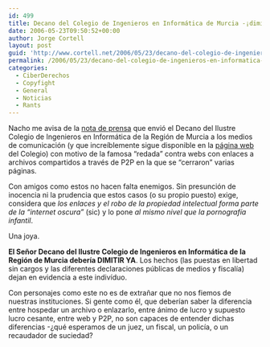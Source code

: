 ```yaml
---
id: 499
title: Decano del Colegio de Ingenieros en Informática de Murcia -¡dimisión!
date: 2006-05-23T09:50:52+00:00
author: Jorge Cortell
layout: post
guid: 'http://www.cortell.net/2006/05/23/decano-del-colegio-de-ingenieros-en-informatica-de-murcia-%c2%a1dimision/'
permalink: /2006/05/23/decano-del-colegio-de-ingenieros-en-informatica-de-murcia-dimision/
categories:
  - CiberDerechos
  - Copyfight
  - General
  - Noticias
  - Rants
---
```

Nacho me avisa de la <a target="_blank" title="nota prensa" href="http://www.cii-murcia.es/archivos/pirateria_internet.pdf">nota de prensa</a> que envió el Decano del Ilustre Colegio de Ingenieros en Informática de la Región de Murcia a los medios de comunicación (y que increí­blemente sigue disponible en la <a target="_blank" title="Colegio Murcia" href="http://www.cii-murcia.es/">página web</a> del Colegio) con motivo de la famosa &#8220;redada&#8221; contra webs con enlaces a archivos compartidos a través de P2P en la que se &#8220;cerraron&#8221; varias páginas.

Con amigos como estos no hacen falta enemigos. Sin presunción de inocencia ni la prudencia que estos casos (o su propio puesto) exige, considera que _los enlaces y el robo de la propiedad intelectual forma parte de la &#8220;internet oscura&#8221;_ (sic) y lo pone _al mismo nivel que la pornografí­a infantil_.

Una joya.

**El Señor Decano del Ilustre Colegio de Ingenieros en Informática de la Región de Murcia deberí­a DIMITIR YA**. Los hechos (las puestas en libertad sin cargos y las diferentes declaraciones públicas de medios y fiscalí­a) dejan en evidencia a este indiví­duo.

Con personajes como este no es de extrañar que no nos fiemos de nuestras instituciones. Si gente como él, que deberí­an saber la diferencia entre hospedar un archivo o enlazarlo, entre ánimo de lucro y supuesto lucro cesante, entre web y P2P, no son capaces de entender dichas diferencias -¿qué esperamos de un juez, un fiscal, un policí­a, o un recaudador de suciedad?